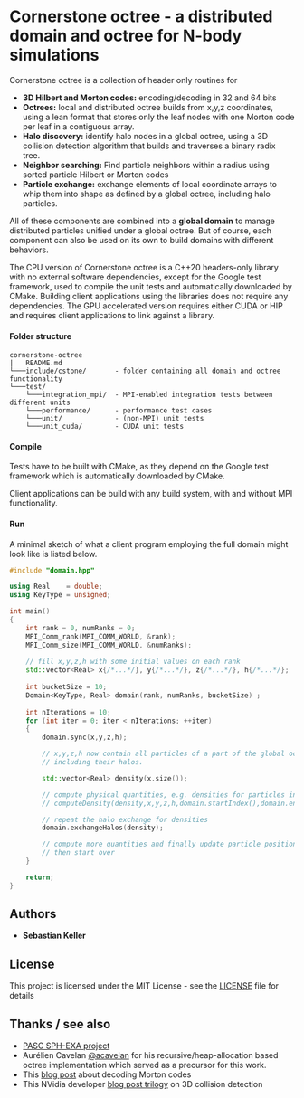 

# Cornerstone octree - a distributed domain and octree for N-body simulations

Cornerstone octree is a collection of header only routines for
* **3D Hilbert and Morton codes:** encoding/decoding in 32 and 64 bits
* **Octrees:** local and distributed octree builds from x,y,z coordinates, using
  a lean format that stores only the leaf nodes with one Morton code per leaf
  in a contiguous array.
* **Halo discovery:** identify halo nodes in a global octree, using a 3D collision detection
  algorithm that builds and traverses a binary radix tree.
* **Neighbor searching:** Find particle neighbors within a radius using sorted particle Hilbert or Morton codes
* **Particle exchange:** exchange elements of local coordinate arrays to whip them into shape
   as defined by a global octree, including halo particles.

All of these components are combined into a **global domain** to manage distributed particles
unified under a global octree. But of course, each component can also be used on its own to
build domains with different behaviors.

The CPU version of Cornerstone octree is a C++20 headers-only library with no external software dependencies,
except for the Google test framework, used to compile the unit tests and automatically downloaded by CMake.
Building client applications using the libraries does not require any dependencies.
The GPU accelerated version requires either CUDA or HIP and requires client applications to link against a library.

#### Folder structure

```
cornerstone-octree
|   README.md
└───include/cstone/       - folder containing all domain and octree functionality
└───test/
    └───integration_mpi/  - MPI-enabled integration tests between different units
    └───performance/      - performance test cases
    └───unit/             - (non-MPI) unit tests
    └───unit_cuda/        - CUDA unit tests
```
#### Compile

Tests have to be built with CMake, as they depend on the Google test framework
which is automatically downloaded by CMake.

Client applications can be build with any build system, with and without MPI functionality.

#### Run

A minimal sketch of what a client program employing the full domain might look like is listed below.

```c++
#include "domain.hpp"

using Real    = double;
using KeyType = unsigned;

int main()
{
    int rank = 0, numRanks = 0;
    MPI_Comm_rank(MPI_COMM_WORLD, &rank);
    MPI_Comm_size(MPI_COMM_WORLD, &numRanks);
    
    // fill x,y,z,h with some initial values on each rank
    std::vector<Real> x{/*...*/}, y{/*...*/}, z{/*...*/}, h{/*...*/};
    
    int bucketSize = 10;
    Domain<KeyType, Real> domain(rank, numRanks, bucketSize) ;
    
    int nIterations = 10;
    for (int iter = 0; iter < nIterations; ++iter)
    {
        domain.sync(x,y,z,h);

        // x,y,z,h now contain all particles of a part of the global octree,
        // including their halos.

        std::vector<Real> density(x.size());

        // compute physical quantities, e.g. densities for particles in the assigned ranges:
        // computeDensity(density,x,y,z,h,domain.startIndex(),domain.endIndex());

        // repeat the halo exchange for densities
        domain.exchangeHalos(density);

        // compute more quantities and finally update particle positions in x,y,z and h,
        // then start over
    }

    return;
}
```

## Authors

* **Sebastian Keller**

## License

This project is licensed under the MIT License - see the [LICENSE](LICENSE) file for details

## Thanks / see also

* [PASC SPH-EXA project](https://github.com/unibas-dmi-hpc/SPH-EXA_mini-app)
* Aurélien Cavelan [@acavelan](https://github.com/acavelan) for his recursive/heap-allocation based octree
 implementation which served as a precursor for this work.
* This [blog post](https://fgiesen.wordpress.com/2009/12/13/decoding-morton-codes/) about decoding Morton codes
* This NVidia developer [blog post trilogy](https://developer.nvidia.com/blog/thinking-parallel-part-i-collision-detection-gpu/)
  on 3D collision detection
